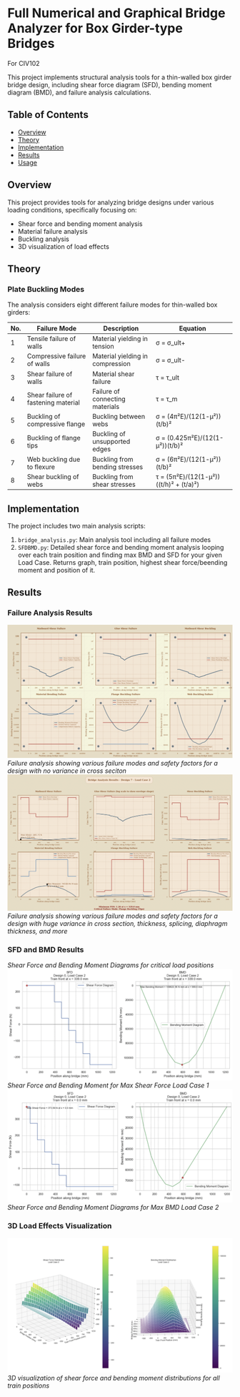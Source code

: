 # Full Numerical and Graphical Bridge Analyzer for Box Girder-type Bridges
For CIV102

This project implements structural analysis tools for a thin-walled box girder bridge design, including shear force diagram (SFD), bending moment diagram (BMD), and failure analysis calculations.

## Table of Contents
- [Overview](#overview)
- [Theory](#theory)
- [Implementation](#implementation)
- [Results](#results)
- [Usage](#usage)

## Overview

This project provides tools for analyzing bridge designs under various loading conditions, specifically focusing on:
- Shear force and bending moment analysis
- Material failure analysis
- Buckling analysis
- 3D visualization of load effects

## Theory

### Plate Buckling Modes
The analysis considers eight different failure modes for thin-walled box girders:

| No. | Failure Mode | Description | Equation |
|-----|--------------|-------------|-----------|
| 1 | Tensile failure of walls | Material yielding in tension | σ = σ_ult+ |
| 2 | Compressive failure of walls | Material yielding in compression | σ = σ_ult- |
| 3 | Shear failure of walls | Material shear failure | τ = τ_ult |
| 4 | Shear failure of fastening material | Failure of connecting materials | τ = τ_m |
| 5 | Buckling of compressive flange | Buckling between webs | σ = (4π²E)/(12(1-μ²))(t/b)² |
| 6 | Buckling of flange tips | Buckling of unsupported edges | σ = (0.425π²E)/(12(1-μ²))(t/b)² |
| 7 | Web buckling due to flexure | Buckling from bending stresses | σ = (6π²E)/(12(1-μ²))(t/b)² |
| 8 | Shear buckling of webs | Buckling from shear stresses | τ = (5π²E)/(12(1-μ²))((t/h)² + (t/a)²) |

## Implementation

The project includes two main analysis scripts:
1. `bridge_analysis.py`: Main analysis tool including all failure modes
2. `SFDBMD.py`: Detailed shear force and bending moment analysis looping over each train position and finding max BMD and SFD for your given Load Case. Returns graph, train position, highest shear force/beending moment and position of it.

## Results

### Failure Analysis Results
![Failure Analysis](images/failure_analysis1.png)
*Failure analysis showing various failure modes and safety factors for a design with no variance in cross seciton*
![Failure Analysis 2](images/failure_analysis2.png)
*Failure analysis showing various failure modes and safety factors for a design with huge variance in cross section, thickness, splicing, diaphragm thickness, and more*
### SFD and BMD Results
*Shear Force and Bending Moment Diagrams for critical load positions*
![SFD BMD](images/sfd_bmd1.png)
*Shear Force and Bending Moment for Max Shear Force Load Case 1*
![SFD BMD 2](images/sfd_bmd2.png)
*Shear Force and Bending Moment Diagrams for Max BMD Load Case 2*


### 3D Load Effects Visualization
![3D Analysis](images/3d_analysis.png)
*3D visualization of shear force and bending moment distributions for all train positions*
